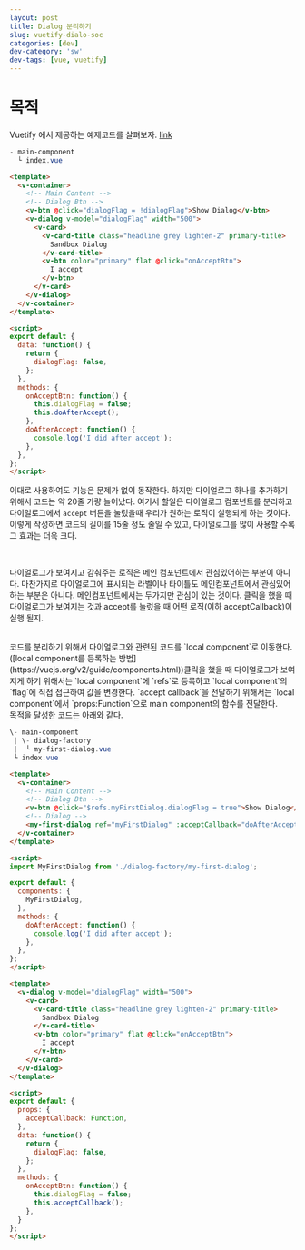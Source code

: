 ```yaml
---
layout: post
title: Dialog 분리하기
slug: vuetify-dialo-soc
categories: [dev]
dev-category: 'sw'
dev-tags: [vue, vuetify]
---
```


# 목적

Vuetify 에서 제공하는 예제코드를 살펴보자. [link](https://vuetifyjs.com/en/components/dialogs)


```powershell
- main-component 
  └ index.vue
```

```html
<template>
  <v-container>
    <!-- Main Content -->
    <!-- Dialog Btn -->
    <v-btn @click="dialogFlag = !dialogFlag">Show Dialog</v-btn>
    <v-dialog v-model="dialogFlag" width="500">
      <v-card>
        <v-card-title class="headline grey lighten-2" primary-title>
          Sandbox Dialog
        </v-card-title>
        <v-btn color="primary" flat @click="onAcceptBtn">
          I accept
        </v-btn>
      </v-card>
    </v-dialog>
  </v-container>
</template>

<script>
export default {
  data: function() {
    return {
      dialogFlag: false,
    };
  },
  methods: {
    onAcceptBtn: function() {
      this.dialogFlag = false;
      this.doAfterAccept();
    },
    doAfterAccept: function() {
      console.log('I did after accept');
    },
  },
};
</script>
```
이대로 사용하여도 기능은 문제가 없이 동작한다. 하지만 다이얼로그 하나를 추가하기 위해서 코드는 약 20줄 가량 늘어났다. 여기서 할일은 다이얼로그 컴포넌트를 분리하고 다이얼로그에서 `accept` 버튼을 눌렀을때 우리가 원하는 로직이 실행되게 하는 것이다. 이렇게 작성하면 코드의 길이를 15줄 정도 줄일 수 있고, 다이얼로그를 많이 사용할 수록 그 효과는 더욱 크다. 

<br>

다이얼로그가 보여지고 감춰주는 로직은 메인 컴포넌트에서 관심있어하는 부분이 아니다.
마찬가지로 다이얼로그에 표시되는 라벨이나 타이틀도 메인컴포넌트에서 관심있어하는 부분은 아니다. 
메인컴포넌트에서는 두가지만 관심이 있는 것이다. 클릭을 했을 때 다이얼로그가 보여지는 것과 accept를 눌렀을 때 어떤 로직(이하 acceptCallback)이 실행 될지.

<br>
코드를 분리하기 위해서 다이얼로그와 관련된 코드를 `local component`로 이동한다. ([local component를 등록하는 방법](https://vuejs.org/v2/guide/components.html))클릭을 했을 때 다이얼로그가 보여지게 하기 위해서는 `local component`에 `refs`로 등록하고 `local component`의 `flag`에 직접 접근하여 값을 변경한다. `accept callback`을 전달하기 위해서는 `local component`에서  `props:Function`으로 main component의 함수를 전달한다. 

<br>
목적을 달성한 코드는 아래와 같다.

```powershell
\- main-component 
 | \- dialog-factory
 |  └ my-first-dialog.vue
 └ index.vue
```

```html
<template>
  <v-container>
    <!-- Main Content -->
    <!-- Dialog Btn -->
    <v-btn @click="$refs.myFirstDialog.dialogFlag = true">Show Dialog</v-btn>
    <!-- Dialog -->
    <my-first-dialog ref="myFirstDialog" :acceptCallback="doAfterAccept"></my-first-dialog>
  </v-container>
</template>

<script>
import MyFirstDialog from './dialog-factory/my-first-dialog';

export default {
  components: {
    MyFirstDialog,
  },
  methods: {
    doAfterAccept: function() {
      console.log('I did after accept');
    },
  },
};
</script>
```


```html
<template>
  <v-dialog v-model="dialogFlag" width="500">
    <v-card>
      <v-card-title class="headline grey lighten-2" primary-title>
        Sandbox Dialog
      </v-card-title>
      <v-btn color="primary" flat @click="onAcceptBtn">
        I accept
      </v-btn>
    </v-card>
  </v-dialog>
</template>

<script>
export default {
  props: {
    acceptCallback: Function,
  },
  data: function() {
    return {
      dialogFlag: false,
    };
  },
  methods: {
    onAcceptBtn: function() {
      this.dialogFlag = false;
      this.acceptCallback();
    },
  }
};
</script>
```